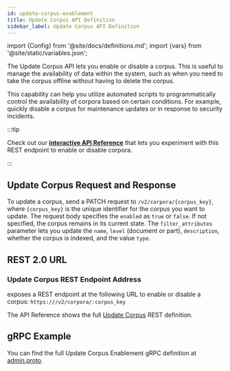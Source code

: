 ```yaml
---
id: update-corpus-enablement
title: Update Corpus API Definition
sidebar_label: Update Corpus API Definition
---
```


import {Config} from '@site/docs/definitions.md';
import {vars} from '@site/static/variables.json';

The Update Corpus API lets you enable or disable a corpus.
This is useful to manage the availability of data within the system,
such as when you need to take the corpus offline without having to delete the corpus.

This capability can help you utilize automated scripts to programmatically
control the availability of corpora based on certain conditions. For example,
quickly disable a corpus for maintenance updates or in response to security
incidents.

:::tip

Check out our [**interactive API Reference**](/docs/rest-api/update-corpus) that lets you experiment with this
REST endpoint to enable or disable corpora.

:::

## Update Corpus Request and Response

To update a corpus, send a PATCH request to `/v2/corpora/{corpus_key}`, where
`{corpus_key}` is the unique identifier for the corpus you want to update. The
request body specifies the `enabled` as `true` or `false`. If not specified, the
corpus remains in its current state. The `filter_attributes` parameter lets
you update the `name`, `level` (document or part), `description`, whether the corpus
is indexed, and the value `type`.

## REST 2.0 URL

### Update Corpus REST Endpoint Address

<Config v="names.product"/> exposes a REST endpoint at the following URL
to enable or disable a corpus:
<code>https://<Config v="domains.rest.admin"/>/v2/corpora/:corpus_key</code>

The API Reference shows the full [Update Corpus](/docs/rest-api/update-corpus) REST definition.

## gRPC Example

You can find the full Update Corpus Enablement gRPC definition at [admin.proto](https://github.com/vectara/protos/blob/main/admin.proto).
